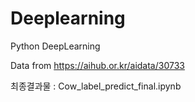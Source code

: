 # Deeplearning
Python DeepLearning



Data from https://aihub.or.kr/aidata/30733

최종결과물 : Cow_label_predict_final.ipynb
